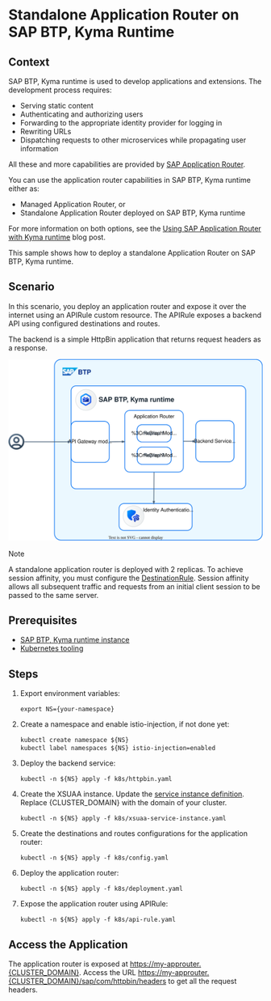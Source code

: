 # Standalone Application Router on SAP BTP, Kyma Runtime

## Context

SAP BTP, Kyma runtime is used to develop applications and extensions. The development process requires:

- Serving static content
- Authenticating and authorizing users
- Forwarding to the appropriate identity provider for logging in
- Rewriting URLs
- Dispatching requests to other microservices while propagating user information

All these and more capabilities are provided by [SAP Application Router](https://help.sap.com/products/BTP/65de2977205c403bbc107264b8eccf4b/01c5f9ba7d6847aaaf069d153b981b51.html).

You can use the application router capabilities in SAP BTP, Kyma runtime either as:

- Managed Application Router, or
- Standalone Application Router deployed on SAP BTP, Kyma runtime

For more information on both options, see the [Using SAP Application Router with Kyma runtime](https://blogs.sap.com/2021/12/09/using-sap-application-router-with-kyma-runtime/) blog post.

This sample shows how to deploy a standalone Application Router on SAP BTP, Kyma runtime.

## Scenario

In this scenario, you deploy an application router and expose it over the internet using an APIRule custom resource. The APIRule exposes a backend API using configured destinations and routes.

The backend is a simple HttpBin application that returns request headers as a response.

![scenario](./assets/scenario.drawio.svg)

> [!Note]
> A standalone application router is deployed with 2 replicas. To achieve session affinity, you must configure the [DestinationRule](k8s/deployment.yaml). Session affinity allows all subsequent traffic and requests from an initial client session to be passed to the same server.

## Prerequisites

- [SAP BTP, Kyma runtime instance](../prerequisites/README.md#kyma)
- [Kubernetes tooling](../prerequisites/README.md#kubernetes)

## Steps

1. Export environment variables:

   ```shell
   export NS={your-namespace}
   ```

2. Create a namespace and enable istio-injection, if not done yet:

   ```shell
   kubectl create namespace ${NS}
   kubectl label namespaces ${NS} istio-injection=enabled
   ```

3. Deploy the backend service:

   ```shell
   kubectl -n ${NS} apply -f k8s/httpbin.yaml
   ```

4. Create the XSUAA instance. Update the [service instance definition](k8s/xsuaa-service-instance.yaml). Replace {CLUSTER_DOMAIN} with the domain of your cluster.

   ```shell
   kubectl -n ${NS} apply -f k8s/xsuaa-service-instance.yaml
   ```

5. Create the destinations and routes configurations for the application router:

   ```shell
   kubectl -n ${NS} apply -f k8s/config.yaml
   ```

6. Deploy the application router:

   ```shell
   kubectl -n ${NS} apply -f k8s/deployment.yaml
   ```

7. Expose the application router using APIRule:

   ```shell
   kubectl -n ${NS} apply -f k8s/api-rule.yaml
   ```

## Access the Application

The application router is exposed at <https://my-approuter.{CLUSTER_DOMAIN}>. Access the URL <https://my-approuter.{CLUSTER_DOMAIN}/sap/com/httpbin/headers> to get all the request headers.
